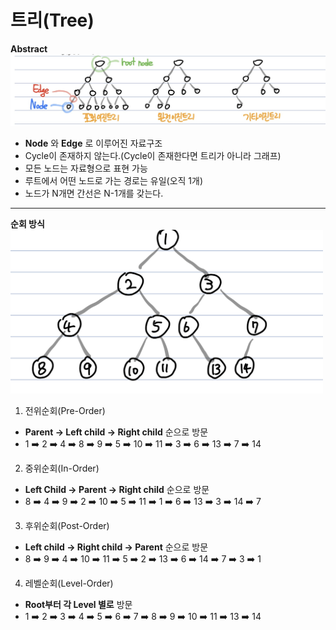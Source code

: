 # 트리(Tree)
**Abstract**  
<img width="900" src="./images/Tree.jpg">
  - **Node** 와 **Edge** 로 이루어진 자료구조
  - Cycle이 존재하지 않는다.(Cycle이 존재한다면 트리가 아니라 그래프)
  - 모든 노드는 자료형으로 표현 가능
  - 루트에서 어떤 노드로 가는 경로는 유일(오직 1개)
  - 노드가 N개면 간선은 N-1개를 갖는다.

---
**순회 방식**  
<img width="500" src="./images/TreeOrder.jpg">
1. 전위순회(Pre-Order)
  - **Parent -> Left child -> Right child** 순으로 방문
  - 1 ➡️ 2 ➡️ 4 ➡️ 8 ➡️ 9 ➡️ 5 ➡️ 10 ➡️ 11 ➡️ 3 ➡️ 6 ➡️ 13 ➡️ 7 ➡️ 14

2. 중위순회(In-Order)
  - **Left Child -> Parent -> Right child** 순으로 방문
  - 8 ➡️ 4 ➡️ 9 ➡️ 2 ➡️ 10 ➡️ 5 ➡️ 11 ➡️ 1 ➡️ 6 ➡️ 13 ➡️ 3 ➡️ 14 ➡️ 7

3. 후위순회(Post-Order)
  - **Left child -> Right child -> Parent** 순으로 방문
  - 8 ➡️ 9 ➡️ 4 ➡️ 10 ➡️ 11 ➡️ 5 ➡️ 2 ➡️ 13 ➡️ 6 ➡️ 14 ➡️ 7 ➡️ 3 ➡️ 1

4. 레벨순회(Level-Order)
  - **Root부터 각 Level 별로** 방문
  - 1 ➡️ 2 ➡️ 3 ➡️ 4 ➡️ 5 ➡️ 6 ➡️ 7 ➡️ 8 ➡️ 9 ➡️ 10 ➡️ 11 ➡️ 13 ➡️ 14
